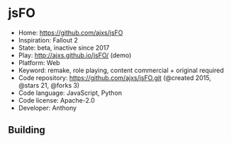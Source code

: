 # jsFO

- Home: https://github.com/ajxs/jsFO
- Inspiration: Fallout 2
- State: beta, inactive since 2017
- Play: http://ajxs.github.io/jsFO/ (demo)
- Platform: Web
- Keyword: remake, role playing, content commercial + original required
- Code repository: https://github.com/ajxs/jsFO.git (@created 2015, @stars 21, @forks 3)
- Code language: JavaScript, Python
- Code license: Apache-2.0
- Developer: Anthony

## Building

